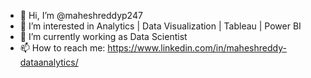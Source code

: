 - 👋 Hi, I’m @maheshreddyp247
- 👀 I’m interested in Analytics | Data Visualization | Tableau | Power BI
- 🌱 I’m currently working as Data Scientist
- 📫 How to reach me: https://www.linkedin.com/in/maheshreddy-dataanalytics/

<!---
maheshreddyp247/maheshreddyp247 is a ✨ special ✨ repository because its `README.md` (this file) appears on your GitHub profile.
You can click the Preview link to take a look at your changes.
--->

